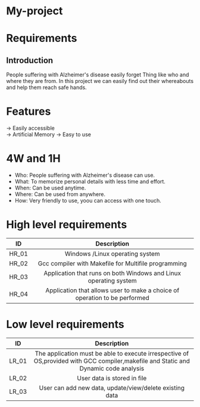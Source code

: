 # My-project
# Requirements
## Introduction
People suffering with Alzheimer's disease easily forget Thing like who and where they are from. In this project we can easily find out their whereabouts and help them reach safe hands.
# Features
-> Easily accessible  
-> Artificial Memory
-> Easy to use
# 4W and 1H
- Who:
  People suffering with Alzheimer's disease can use.
- What:
  To memorize personal details with less time and effort.
- When:
  Can be used anytime.
- Where:
  Can be used from anywhere.
- How:
  Very friendly to use, yoou can access with one touch.
# High level requirements
|ID|Description|
|:--:|:--:|
|HR_01|Windows /Linux operating system|
|HR_02|Gcc compiler with Makefile for Multifile programming|
|HR_03|Application that runs on both Windows and Linux operating system|
|HR_04|Application that allows user to make a choice of operation to be performed|
# Low level requirements
|ID|Description|
|:--:|:--:|
|LR_01|The application must be able to execute irrespective of OS,provided with GCC compiler,makefile and Static and Dynamic code analysis|
|LR_02|User data is stored in file|
|LR_03|User can add new data, update/view/delete existing data|

